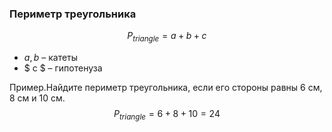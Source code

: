 ### Периметр треугольника

$$P_{triangle}=a+b+c$$
- $a, b$ – катеты
- $ c $ – гипотенуза

Пример.Найдите периметр треугольника, если его стороны равны 6 см, 8 см и 10 см.
$$P_{triangle}=6+8+10=24$$